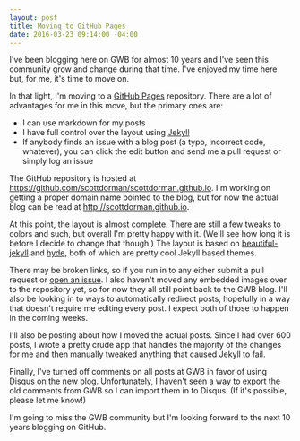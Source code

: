 ```yaml
---
layout: post
title: Moving to GitHub Pages
date: 2016-03-23 09:14:00 -04:00
---
```


I've been blogging here on GWB for almost 10 years and I've seen this community grow and change during that time.
I've enjoyed my time here but, for me, it's time to move on.

In that light, I'm moving to a [GitHub Pages](http://pages.github.com/) repository. There are a lot of advantages
for me in this move, but the primary ones are:

* I can use markdown for my posts
* I have full control over the layout using [Jekyll](http://jekyllrb.com/)
* If anybody finds an issue with a blog post (a typo, incorrect code, whatever), you can click the edit button
and send me a pull request or simply log an issue

The GitHub repository is hosted at https://github.com/scottdorman/scottdorman.github.io. I'm working on getting
a proper domain name pointed to the blog, but for now the actual blog can be read at http://scottdorman.github.io.

At this point, the layout is almost complete. There are still a few tweaks to colors and such, but overall 
I'm pretty happy with it. (We'll see how long it is before I decide to change that though.) The layout is based
on [beautiful-jekyll](http://deanattali.com/beautiful-jekyll/) and [hyde](https://github.com/poole/hyde),
both of which are pretty cool Jekyll based themes.

There may be broken links, so if you run in to any either submit a pull request or
[open an issue](https://github.com/scottdorman/scottdorman.github.io/issues/new). I also haven't moved any embedded
images over to the repository yet, so for now they all still point back to the GWB blog. I'll also be looking in
to ways to automatically redirect posts, hopefully in a way that doesn't require me editing every post. I expect both
of those to happen in the coming weeks.

I'll also be posting about how I moved the actual posts. Since I had over 600 posts, I wrote a pretty crude app
that handles the majority of the changes for me and then manually tweaked anything that caused Jekyll to fail.

Finally, I've turned off comments on all posts at GWB in favor of using Disqus on the new blog. Unfortunately,
I haven't seen a way to export the old comments from GWB so I can import them in to Disqus.
(If it's possible, please let me know!) 

I'm going to miss the GWB community but I'm looking forward to the next 10 years blogging on GitHub.
